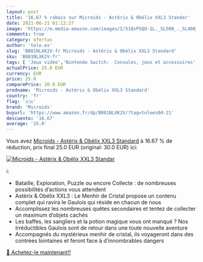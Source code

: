 ```yaml
---
layout: post
title: '16.67 % rabais sur Microids - Astérix & Obélix XXL3 Standar'
date: 2021-06-21 01:12:27
image: 'https://m.media-amazon.com/images/I/51QsPSQO-1L._SL500_._SL400_.jpg'
comments: true
category: ofertas
author: 'tole.es'
slug: 'B081NLXK2V-fr Microids - Astérix & Obélix XXL3 Standard'
sku: 'B081NLXK2V-fr'
tags: [ 'Jeux vidéo','Nintendo Switch:  Consoles, jeux et accessoires','microids', ]
actualPrice: 25.0 EUR
currency: EUR
price: 25.0
comparePrice: 30.0 EUR
prodname: 'Microids - Astérix & Obélix XXL3 Standard'
country: 'fr'
flag: '🇫🇷'
brand: 'Microids'
buyurl: 'https://www.amazon.fr/dp/B081NLXK2V/?tag=tolees0d-21'
descuento: '16.67'
average: '25.0'
---
```


Vous avez [Microids - Astérix & Obélix XXL3 Standard](https://www.amazon.fr/dp/B081NLXK2V/?tag=tolees0d-21)  à  16.67 % de réduction, prix final  25.0 EUR (original: 30.0 EUR) ici:

[![Microids - Astérix & Obélix XXL3 Standar](https://m.media-amazon.com/images/I/51QsPSQO-1L._SL500_._SL400_.jpg)](https://www.amazon.fr/dp/B081NLXK2V/?tag=tolees0d-21)

ℹ️:

- Bataille, Exploration, Puzzle ou encore Collecte : de nombreuses possibilités d’actions vous attendent
- Astérix & Obélix XXL3 : Le Menhir de Cristal propose un contenu complet qui ravira le Gaulois qui réside en chacun de nous
- Accomplissez les nombreuses quêtes secondaires et tentez de collecter un maximum d’objets cachés
- Les baffes, les sangliers et la potion magique vous ont manqué ? Nos Irréductibles Gaulois sont de retour dans une toute nouvelle aventure
- Accompagnés du mystérieux menhir de cristal, ils voyageront dans des contrées lointaines et feront face à d’innombrables dangers

[🛒 Achetez-le maintenant!!](https://www.amazon.fr/dp/B081NLXK2V/?tag=tolees0d-21)
